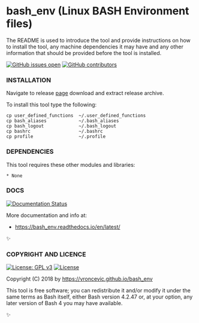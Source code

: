 # bash_env (Linux BASH Environment files)

The README is used to introduce the tool and provide instructions on
how to install the tool, any machine dependencies it may have and any
other information that should be provided before the tool is installed.

[![GitHub issues open](https://img.shields.io/github/issues/vroncevic/bash_env.svg)](https://github.com/vroncevic/bash_env/issues)
 [![GitHub contributors](https://img.shields.io/github/contributors/vroncevic/bash_env.svg)](https://github.com/vroncevic/bash_env/graphs/contributors)

### INSTALLATION

Navigate to release [page](https://github.com/vroncevic/bash_env/releases) download and extract release archive.

To install this tool type the following:
```
cp user_defined_functions  ~/.user_defined_functions
cp bash_aliases            ~/.bash_aliases
cp bash_logout             ~/.bash_logout
cp bashrc                  ~/.bashrc
cp profile                 ~/.profile
```

### DEPENDENCIES

This tool requires these other modules and libraries:

    * None

### DOCS

[![Documentation Status](https://readthedocs.org/projects/bash_env/badge/?version=latest)](https://bash_env.readthedocs.io/projects/bash_env/en/latest/?badge=latest)

More documentation and info at:

* https://bash_env.readthedocs.io/en/latest/

:sparkles:

### COPYRIGHT AND LICENCE

[![License: GPL v3](https://img.shields.io/badge/License-GPLv3-blue.svg)](https://www.gnu.org/licenses/gpl-3.0) [![License](https://img.shields.io/badge/License-Apache%202.0-blue.svg)](https://opensource.org/licenses/Apache-2.0)

Copyright (C) 2018 by https://vroncevic.github.io/bash_env

This tool is free software; you can redistribute it and/or modify
it under the same terms as Bash itself, either Bash version 4.2.47 or,
at your option, any later version of Bash 4 you may have available.

:sparkles:

